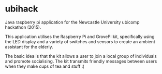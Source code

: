 # ubihack
Java raspberry pi application for the Newcastle University ubicomp hackathon (2015).

This application utilises the Raspberry Pi and GrovePi kit, specifically using the LED display and a variety of switches and sensors to create an ambient assistant for the elderly.

The basic idea is that the kit allows a user to join a local group of individuals and promote socialising. The kit transmits friendly messages between users when they make cups of tea and stuff :)
